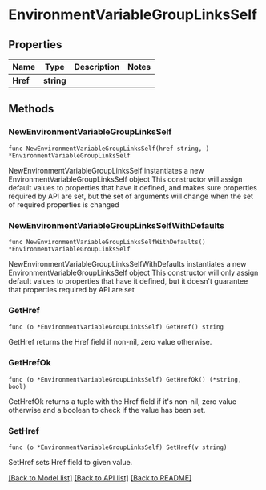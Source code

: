 # EnvironmentVariableGroupLinksSelf

## Properties

Name | Type | Description | Notes
------------ | ------------- | ------------- | -------------
**Href** | **string** |  | 

## Methods

### NewEnvironmentVariableGroupLinksSelf

`func NewEnvironmentVariableGroupLinksSelf(href string, ) *EnvironmentVariableGroupLinksSelf`

NewEnvironmentVariableGroupLinksSelf instantiates a new EnvironmentVariableGroupLinksSelf object
This constructor will assign default values to properties that have it defined,
and makes sure properties required by API are set, but the set of arguments
will change when the set of required properties is changed

### NewEnvironmentVariableGroupLinksSelfWithDefaults

`func NewEnvironmentVariableGroupLinksSelfWithDefaults() *EnvironmentVariableGroupLinksSelf`

NewEnvironmentVariableGroupLinksSelfWithDefaults instantiates a new EnvironmentVariableGroupLinksSelf object
This constructor will only assign default values to properties that have it defined,
but it doesn't guarantee that properties required by API are set

### GetHref

`func (o *EnvironmentVariableGroupLinksSelf) GetHref() string`

GetHref returns the Href field if non-nil, zero value otherwise.

### GetHrefOk

`func (o *EnvironmentVariableGroupLinksSelf) GetHrefOk() (*string, bool)`

GetHrefOk returns a tuple with the Href field if it's non-nil, zero value otherwise
and a boolean to check if the value has been set.

### SetHref

`func (o *EnvironmentVariableGroupLinksSelf) SetHref(v string)`

SetHref sets Href field to given value.



[[Back to Model list]](../README.md#documentation-for-models) [[Back to API list]](../README.md#documentation-for-api-endpoints) [[Back to README]](../README.md)



